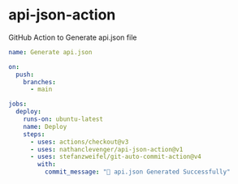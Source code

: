 # api-json-action
GitHub Action to Generate api.json file

```yaml
name: Generate api.json

on:
  push:
    branches:
      - main

jobs:
  deploy:
    runs-on: ubuntu-latest
    name: Deploy
    steps:
      - uses: actions/checkout@v3
      - uses: nathanclevenger/api-json-action@v1
      - uses: stefanzweifel/git-auto-commit-action@v4
        with:
          commit_message: "🚀 api.json Generated Successfully"
```

